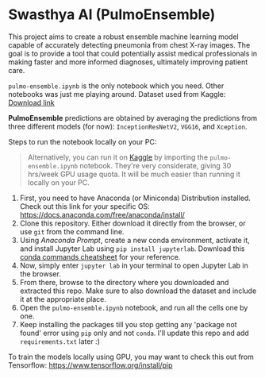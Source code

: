 # Swasthya AI (PulmoEnsemble)

This project aims to create a robust ensemble machine learning model capable of accurately detecting pneumonia from chest X-ray images.  The goal is to provide a tool that could potentially assist medical professionals in making faster and more informed diagnoses, ultimately improving patient care.

`pulmo-ensemble.ipynb` is the only notebook which you need. Other notebooks was just me playing around. Dataset used from Kaggle: [Download link](https://www.kaggle.com/datasets/paultimothymooney/chest-xray-pneumonia)

**PulmoEnsemble** predictions are obtained by averaging the predictions from three different models (for now): `InceptionResNetV2`, `VGG16`, and `Xception`.

Steps to run the notebook locally on your PC:

> Alternatively, you can run it on [Kaggle](https://www.kaggle.com/) by importing the `pulmo-ensemble.ipynb` notebook. They're very considerate, giving 30 hrs/week GPU usage quota. It will be much easier than running it locally on your PC.

 1. First, you need to have Anaconda (or Miniconda) Distribution installed. Check out this link for your specific OS: https://docs.anaconda.com/free/anaconda/install/
 2. Clone this repository. Either download it directly from the browser, or use `git` from  the command line.
 3. Using *Anaconda Prompt*, create a new conda environment, activate it, and install Jupyter Lab using `pip install jupyterlab`. Download this [conda commands cheatsheet](https://docs.conda.io/projects/conda/en/latest/_downloads/843d9e0198f2a193a3484886fa28163c/conda-cheatsheet.pdf) for your reference.
 4. Now, simply enter `jupyter lab` in your terminal to open Jupyter Lab in the browser.
 5. From there, browse to the directory where you downloaded and extracted this repo. Make sure to also download the dataset and include it at the appropriate place. 
 6. Open the `pulmo-ensemble.ipynb` notebook, and run all the cells one by one.
 7. Keep installing the packages till you stop getting any 'package not found' error using `pip` only and not `conda`. I'll update this repo and add `requirements.txt` later :)

To train the models locally using GPU, you may want to check this out from Tensorflow: https://www.tensorflow.org/install/pip
